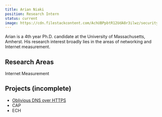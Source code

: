 ```yaml
---
title: Arian Niaki
position: Research Intern
status: current
image: https://cdn.filestackcontent.com/AchUBPpbtR12UdA8r3ilwz/security=policy:eyJleHBpcnkiOjIyNTU3MDE4ODgsImNhbGwiOlsicmVhZCIsImNvbnZlcnQiXSwiaGFuZGxlIjoidXZUeEFSU3VSVG1uaDJFUEZuQmUifQ==,signature:614715f85db9529697405c05cf0c56dfada1b480e5f799947bcfba06962b219d/cache=expiry:max/resize=w:600,h:600,fit:crop,align:faces/rotate=d:exif/uvTxARSuRTmnh2EPFnBe
---
```

Arian is a 4th year Ph.D. candidate at the University of Massachusetts, Amherst. His research interest broadly lies in the areas of networking and Internet measurement.

## Research Areas 
Internet Measurement

## Projects (incomplete)
* [Oblivious DNS over HTTPS](/docs/odns)
* CAP
* ECH

